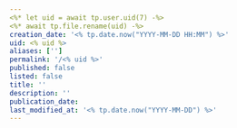 ```yaml
---
<%* let uid = await tp.user.uid(7) -%>
<%* await tp.file.rename(uid) -%>
creation_date: '<% tp.date.now("YYYY-MM-DD HH:MM") %>'
uid: <% uid %>
aliases: ['']
permalink: '/<% uid %>'
published: false
listed: false
title: ''
description: ''
publication_date:
last_modified_at: '<% tp.date.now("YYYY-MM-DD") %>'
---
```

